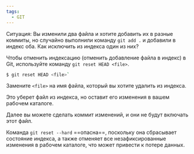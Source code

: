 ```yaml
---
tags:
  - GIT
---
```

Ситуация:
Вы изменили два файла и хотите добавить их в разные коммиты, но случайно выполнили команду `git add .` и добавили в индекс оба. Как исключить из индекса один из них?

Чтобы отменить индексацию (отменить добавление файла в индекс) в Git, используйте команду `git reset HEAD <file>`.

```bash
$ git reset HEAD <file>`
```

Замените `<file>` на имя файла, который вы хотите удалить из индекса.

Это уберет файл из индекса, но оставит его изменения в вашем рабочем каталоге.

Далее вы можете сделать коммит изменений, и они не будут включать этот файл.

Команда `git reset --hard` ==опасна==, поскольку она сбрасывает состояние индекса, а также отменяет все незафиксированные изменения в рабочем каталоге, что может привести к потере данных.